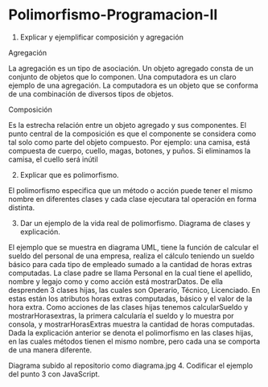 # Polimorfismo-Programacion-II

1. Explicar y ejemplificar composición y agregación

Agregación

La agregación es un tipo de asociación. Un objeto agregado consta de un conjunto de objetos que lo componen.
Una computadora es un claro ejemplo de una agregación. La computadora es un objeto que se conforma de una combinación de diversos tipos de objetos.

Composición

Es la estrecha relación entre un objeto agregado y sus componentes. El punto central de la composición es que el componente se considera como tal solo como parte del objeto compuesto. Por ejemplo: una camisa, está compuesta de cuerpo, cuello, magas, botones, y puños. Si eliminamos la camisa, el cuello será inútil


2. Explicar que es polimorfismo.

El polimorfismo especifica que un método o acción puede tener el mismo nombre en diferentes clases y cada clase ejecutara tal operación en forma distinta.

3. Dar un ejemplo de la vida real de polimorfismo. Diagrama de clases y explicación.
 
El ejemplo que se muestra en diagrama UML, tiene la función de calcular el sueldo del personal de una empresa, realiza el cálculo teniendo un sueldo básico para cada tipo de empleado sumado a la cantidad de horas extras computadas.
La clase padre se llama Personal en la cual tiene el apellido, nombre y legajo como y como acción está mostrarDatos. De ella desprenden 3 clases hijas, las cuales son Operario, Técnico, Licenciado. En estas están los atributos horas extras computadas, básico y el valor de la hora extra.
Como acciones de las clases hijas tenemos calcularSueldo y mostrarHorasextras, la primera calcularía el sueldo y lo muestra por consola, y mostrarHorasExtras muestra la cantidad de horas computadas.
Dada la explicación anterior se denota el polimorfismo en las clases hijas, en las cuales métodos tienen el mismo nombre, pero cada una se comporta de una manera diferente.

Diagrama subido al repositorio como diagrama.jpg
4. Codificar el ejemplo del punto 3 con JavaScript.
